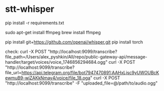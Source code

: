# stt-whisper

pip install -r requirements.txt

sudo apt-get install ffmpeg
brew install ffmpeg

pip install git+https://github.com/openai/whisper.git
pip install torch

check:
curl -X POST "http://localhost:9099/transcribe?file_path=/Users/alex_pyshkin/All/repo/public-gateway-api/message-handler/target/voices/voice_1746856294684.ogg"
curl -X POST "http://localhost:9099/transcribe?file_url=https://api.telegram.org/file/bot7947470891:AAHxLjsc9yUWOUBcKewmuB9-wiZAKkNmay4/voice/file_18.oga"
curl -X POST "http://localhost:9099/transcribe" -F "uploaded_file=@/path/to/audio.ogg"